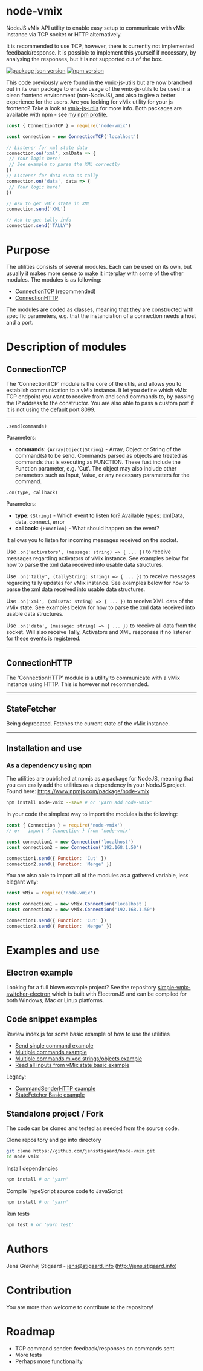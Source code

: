 # node-vmix

NodeJS vMix API utility to enable easy setup to communicate with vMix instance via TCP socket or HTTP alternatively.

It is recommended to use TCP, however, there is currently not implemented feedback/response.
It is possible to implement this yourself if necessary, by analysing the responses, but it is not supported out of the box.

[![package json version](https://img.shields.io/github/package-json/v/jensstigaard/node-vmix.svg)](https://www.github/jensstigaard/node-vmix)
[![npm version](https://badge.fury.io/js/node-vmix.svg)](https://www.npmjs.com/package/node-vmix)

This code previously were found in the vmix-js-utils but are now branched out in its own package to enable usage of the vmix-js-utils to be used in a clean frontend environment (non-NodeJS), and also to give a better experience for the users. Are you looking for vMix utility for your js frontend? Take a look at [vmix-js-utils](https://github.com/jensstigaard/vmix-js-utils) for more info.
Both packages are available with npm - see [my npm profile](https://www.npmjs.com/~jensstigaard).

```javascript
const { ConnectionTCP } = require('node-vmix')

const connection = new ConnectionTCP('localhost')

// Listener for xml state data
connection.on('xml', xmlData => {
 // Your logic here!
 // See example to parse the XML correctly
})
// Listener for data such as tally
connection.on('data', data => {
 // Your logic here!
})

// Ask to get vMix state in XML
connection.send('XML')

// Ask to get tally info
connection.send('TALLY')
```


# Purpose
The utilities consists of several modules. Each can be used on its own, but usually it makes more sense to make it interplay with some of the other modules.
The modules is as following:
 - [ConnectionTCP](#connectiontcp) (recommended)
 - [ConnectionHTTP](#connection-http)

The modules are coded as classes, meaning that they are constructed with specific parameters, e.g. that the instanciation of a connection needs a host and a port. 


# Description of modules
## ConnectionTCP
The 'ConnectionTCP' module is the core of the utils, and allows you to establish communication to a vMix instance.
It let you define which vMix TCP endpoint you want to receive from and send commands to, by passing the IP address to the constructor. You are also able to pass a custom port if it is not using the default port 8099. 

---
`.send(commands)`

Parameters:
 - **commands**: `{Array|Object|String}` - Array, Object or String of the command(s) to be send. Commands parsed as objects are treated as commands that is executing as FUNCTION. These fust include the Function parameter, e.g. 'Cut'. The object may also include other parameters such as Input, Value, or any necessary parameters for the command.

`.on(type, callback)`

Parameters:
 - **type**: `{String}` - Which event to listen for? Available types: xmlData, data, connect, error
 - **callback**: `{Function}` - What should happen on the event? 

It allows you to listen for incoming messages received on the socket.

Use `.on('activators', (message: string) => { ... })` to receive messages regarding activators of vMix instance. See examples below for how to parse the xml data received into usable data structures.

Use `.on('tally', (tallyString: string) => { ... })` to receive messages regarding tally updates for vMix instance. See examples below for how to parse the xml data received into usable data structures.

Use `.on('xml', (xmlData: string) => { ... })` to receive XML data of the vMix state. See examples below for how to parse the xml data received into usable data structures.

Use `.on('data', (message: string) => { ... })` to receive all data from the socket. Will also receive Tally, Activators and XML responses if no listener for these events is registered.

--- 

## ConnectionHTTP
The 'ConnectionHTTP' module is a utility to communicate with a vMix instance using HTTP. This is however not recommended.

---

## StateFetcher
Being deprecated.
Fetches the current state of the vMix instance.

---



## Installation and use
### As a dependency using npm
The utilities are published at npmjs as a package for NodeJS, meaning that you can easily add the utilities as a dependency in your NodeJS project.
Found here: https://www.npmjs.com/package/node-vmix
```sh
npm install node-vmix --save # or 'yarn add node-vmix'
```

In your code the simplest way to import the modules is the following:

```javascript
const { Connection } = require('node-vmix')
// or   import { Connection } from 'node-vmix'

const connection1 = new Connection('localhost')
const connection2 = new Connection('192.168.1.50')

connection1.send({ Function: 'Cut' })
connection2.send({ Function: 'Merge' })
```

You are also able to import all of the modules as a gathered variable, less elegant way:

```javascript
const vMix = require('node-vmix')

const connection1 = new vMix.Connection('localhost')
const connection2 = new vMix.Connection('192.168.1.50')

connection1.send({ Function: 'Cut' })
connection2.send({ Function: 'Merge' })
```


# Examples and use
## Electron example 
Looking for a full blown example project? See the repository [simple-vmix-switcher-electron](https://github.com/jensstigaard/simple-vmix-switcher-electron) which is built with ElectronJS and can be compiled for both Windows, Mac or Linux platforms.

## Code snippet examples
Review index.js for some basic example of how to use the utilities
 - [Send single command example](../../blob/master/examples/send-single-command.js)
 - [Multiple commands example](../../blob/master/examples/send-multiple-commands.js)
 - [Multiple commands mixed strings/objects example](../../blob/master/examples/send-multiple-commands-mixed.js)
 - [Read all inputs from vMix state basic example](../../blob/master/examples/read-state-basic.js)


Legacy:
 - [CommandSenderHTTP example](../../blob/master/examples/command-sender-http.js)
 - [StateFetcher Basic example](../../blob/master/examples/state-fetcher-basic.js)



## Standalone project / Fork
The code can be cloned and tested as needed from the source code.

Clone repository and go into directory
```sh
git clone https://github.com/jensstigaard/node-vmix.git
cd node-vmix
```
Install dependencies
```sh
npm install # or 'yarn'
```
Compile TypeScript source code to JavaScript
```sh
npm install # or 'yarn'
```
Run tests
```sh
npm test # or 'yarn test'

```

# Authors
Jens Grønhøj Stigaard - <jens@stigaard.info> (http://jens.stigaard.info)


# Contribution
You are more than welcome to contribute to the repository!


# Roadmap
 - TCP command sender: feedback/responses on commands sent
 - More tests
 - Perhaps more functionality
